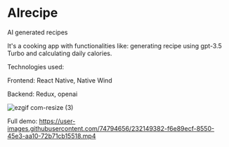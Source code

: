 # AIrecipe
AI generated recipes

It's a cooking app with functionalities like: generating recipe using gpt-3.5 Turbo and calculating daily calories.

Technologies used: 
  
  Frontend: React Native, Native Wind
  
  Backend: Redux, openai
  
  ![ezgif com-resize (3)](https://user-images.githubusercontent.com/74794656/232148483-e0337bb9-63b2-40e9-99f4-345665d22575.gif)
  
  
  Full demo: https://user-images.githubusercontent.com/74794656/232149382-f6e89ecf-8550-45e3-aa10-72b71cb15518.mp4


  
  
  
